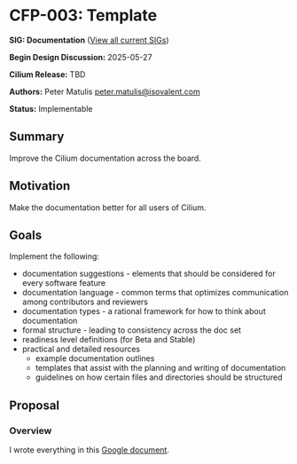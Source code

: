 # CFP-003: Template

**SIG: Documentation** ([View all current SIGs](https://docs.cilium.io/en/stable/community/community/#all-sigs))

**Begin Design Discussion:** 2025-05-27

**Cilium Release:** TBD

**Authors:** Peter Matulis <peter.matulis@isovalent.com>

**Status:** Implementable

## Summary

Improve the Cilium documentation across the board.

## Motivation

Make the documentation better for all users of Cilium.

## Goals

Implement the following:

* documentation suggestions - elements that should be considered for every software feature
* documentation language - common terms that optimizes communication among contributors and reviewers
* documentation types - a rational framework for how to think about documentation
* formal structure - leading to consistency across the doc set
* readiness level definitions (for Beta and Stable)
* practical and detailed resources
    * example documentation outlines
    * templates that assist with the planning and writing of documentation
    * guidelines on how certain files and directories should be structured

## Proposal

### Overview

I wrote everything in this [Google document](https://docs.google.com/document/d/1S5tNARwnR4heBro2RwgcQjq4GFjb4l_LW8BAaaMUa94).
